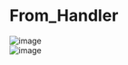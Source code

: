# From_Handler<br>
![image](https://github.com/MahsumaRezai/From_Handler/assets/110189253/70773d5d-62ed-492b-a013-b46d8753ceaf)<br>
![image](https://github.com/MahsumaRezai/From_Handler/assets/110189253/14894be5-e88c-4a83-b27c-ea40a10e7164)
